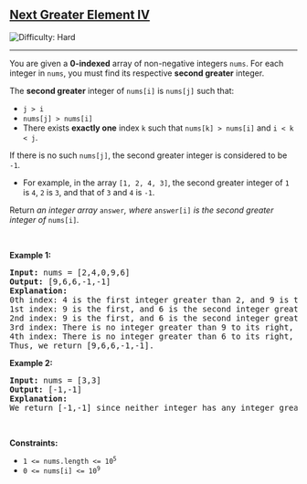 <h2><a href="https://leetcode.com/problems/next-greater-element-iv">Next Greater Element IV</a></h2> <img src='https://img.shields.io/badge/Difficulty-Hard-red' alt='Difficulty: Hard' /><hr><p>You are given a <strong>0-indexed</strong> array of non-negative integers <code>nums</code>. For each integer in <code>nums</code>, you must find its respective <strong>second greater</strong> integer.</p>

<p>The <strong>second greater</strong> integer of <code>nums[i]</code> is <code>nums[j]</code> such that:</p>

<ul>
	<li><code>j &gt; i</code></li>
	<li><code>nums[j] &gt; nums[i]</code></li>
	<li>There exists <strong>exactly one</strong> index <code>k</code> such that <code>nums[k] &gt; nums[i]</code> and <code>i &lt; k &lt; j</code>.</li>
</ul>

<p>If there is no such <code>nums[j]</code>, the second greater integer is considered to be <code>-1</code>.</p>

<ul>
	<li>For example, in the array <code>[1, 2, 4, 3]</code>, the second greater integer of <code>1</code> is <code>4</code>, <code>2</code> is <code>3</code>,&nbsp;and that of <code>3</code> and <code>4</code> is <code>-1</code>.</li>
</ul>

<p>Return<em> an integer array </em><code>answer</code><em>, where </em><code>answer[i]</code><em> is the second greater integer of </em><code>nums[i]</code><em>.</em></p>

<p>&nbsp;</p>
<p><strong class="example">Example 1:</strong></p>

<pre>
<strong>Input:</strong> nums = [2,4,0,9,6]
<strong>Output:</strong> [9,6,6,-1,-1]
<strong>Explanation:</strong>
0th index: 4 is the first integer greater than 2, and 9 is the second integer greater than 2, to the right of 2.
1st index: 9 is the first, and 6 is the second integer greater than 4, to the right of 4.
2nd index: 9 is the first, and 6 is the second integer greater than 0, to the right of 0.
3rd index: There is no integer greater than 9 to its right, so the second greater integer is considered to be -1.
4th index: There is no integer greater than 6 to its right, so the second greater integer is considered to be -1.
Thus, we return [9,6,6,-1,-1].
</pre>

<p><strong class="example">Example 2:</strong></p>

<pre>
<strong>Input:</strong> nums = [3,3]
<strong>Output:</strong> [-1,-1]
<strong>Explanation:</strong>
We return [-1,-1] since neither integer has any integer greater than it.
</pre>

<p>&nbsp;</p>
<p><strong>Constraints:</strong></p>

<ul>
	<li><code>1 &lt;= nums.length &lt;= 10<sup>5</sup></code></li>
	<li><code>0 &lt;= nums[i] &lt;= 10<sup>9</sup></code></li>
</ul>

